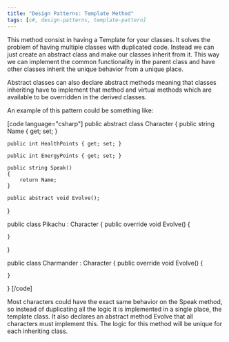 ```yaml
---
title: "Design Patterns: Template Method"
tags: [c#, design-patterns, template-pattern]
---
```


This method consist in having a Template for your classes. It solves the problem of having multiple classes with duplicated code. Instead we can just create an abstract class and make our classes inherit from it. This way we can implement the common functionality in the parent class and have other classes inherit the unique behavior from a unique place.
<!--more-->

Abstract classes can also declare abstract methods meaning that classes inheriting have to implement that method and virtual methods which are available to be overridden in the derived classes.

An example of this pattern could be something like:

[code language="csharp"]
public abstract class Character
{
    public string Name { get; set; }

    public int HealthPoints { get; set; }

    public int EnergyPoints { get; set; }

    public string Speak()
    {
        return Name;
    }

    public abstract void Evolve();
}

public class Pikachu : Character
{
    public override void Evolve()
    {

    }
}

public class Charmander : Character
{
    public override void Evolve()
    {

    }
}
[/code]

Most characters could have the exact same behavior on the Speak method, so instead of duplicating all the logic it is implemented in a single place, the template class. It also declares an abstract method Evolve that all characters must implement this. The logic for this method will be unique for each inheriting class.
